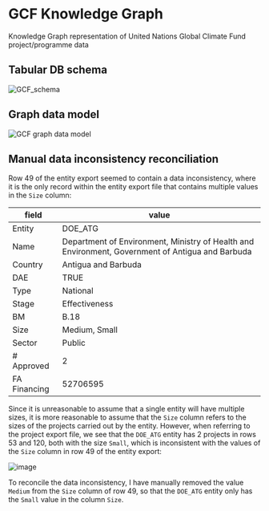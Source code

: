 # GCF Knowledge Graph
Knowledge Graph representation of United Nations Global Climate Fund project/programme data

## Tabular DB schema

![GCF_schema](https://github.com/user-attachments/assets/523621cc-a304-4c3d-9f2a-9bdacd781957)

## Graph data model

![GCF graph data model](https://github.com/user-attachments/assets/988f1654-cb8e-40d1-aa13-7b94d020df78)

## Manual data inconsistency reconciliation

Row 49 of the entity export seemed to contain a data inconsistency, where it is the only record within the entity export file that contains multiple values in the `Size` column:

| field        | value                                                                                            |
| ------------ | ------------------------------------------------------------------------------------------------ |
| Entity       | DOE_ATG                                                                                          |
| Name         | Department of Environment, Ministry of Health and Environment, Government of Antigua and Barbuda |
| Country      | Antigua and Barbuda                                                                              |
| DAE          | TRUE                                                                                             |
| Type         | National                                                                                         |
| Stage        | Effectiveness                                                                                    |
| BM           | B.18                                                                                             |
| Size         | Medium, Small                                                                                    |
| Sector       | Public                                                                                           |
| \# Approved  | 2                                                                                                |
| FA Financing | 52706595                                                                                         |

 Since it is unreasonable to assume that a single entity will have multiple sizes, it is more reasonable to assume that the `Size` column refers to the sizes of the projects carried out by the entity. However, when referring to the project export file, we see that the `DOE_ATG` entity has 2 projects in rows 53 and 120, both with the size `Small`, which is inconsistent with the values of the `Size` column in row 49 of the entity export:

![image](https://github.com/user-attachments/assets/441180e0-e315-46e2-ad0a-b4b679f57391)

To reconcile the data inconsistency, I have manually removed the value `Medium` from the `Size` column of row 49, so that the `DOE_ATG` entity only has the `Small` value in the column `Size`.

